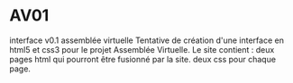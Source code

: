 # AV01
interface v0.1 assemblée virtuelle
Tentative de création d'une interface en html5 et css3 pour le projet Assemblée Virtuelle.
Le site contient :
  deux pages html qui pourront être fusionné par la site.
  deux css pour chaque page. 
